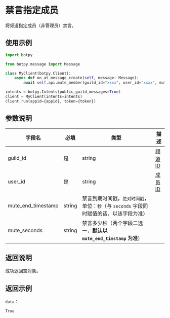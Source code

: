 # 禁言指定成员

将频道指定成员（非管理员）禁言。

## 使用示例

```python
import botpy

from botpy.message import Message

class MyClient(botpy.Client):
    async def on_at_message_create(self, message: Message):
        await self.api.mute_member(guild_id="xxxx", user_id="xxxx", mute_end_timestamp="xxxx", mute_seconds="xxxx")

intents = botpy.Intents(public_guild_messages=True)
client = MyClient(intents=intents)
client.run(appid={appid}, token={token})
```

## 参数说明

| 字段名  | 必填 | 类型                      | 描述                         |
| ------- | ---- | ------------------------- | ---------------------------- |
| guild_id | 是   | string                    | [频道 ID](../../model/guild.md) |
| user_id  | 是   | string                    | [成员 ID](../../model/user.md)  |
| mute_end_timestamp  | string | 禁言到期时间戳，`绝对时间戳`，单位：`秒`（与 `seconds` 字段同时赋值的话，以该字段为准） |
| mute_seconds | string | 禁言多少秒（两个字段二选一，**默认以 `mute_end_timstamp` 为准**）                                  |

## 返回说明

成功返回空对象。

## 返回示例

`data`：

```
True
```
